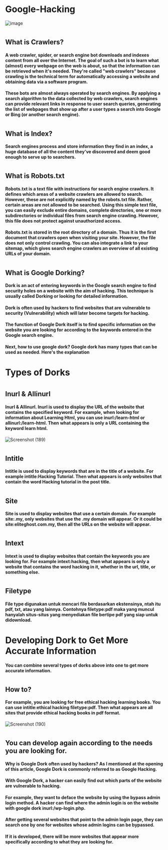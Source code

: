 # Google-Hacking
![image](https://user-images.githubusercontent.com/106005322/197342340-a8d266bc-aa6c-4b2b-bf82-ed8c792b2cae.png)

#
## What is Crawlers?
#### A web crawler, spider, or search engine bot downloads and indexes content from all over the Internet. The goal of such a bot is to learn what (almost) every webpage on the web is about, so that the information can be retrieved when it's needed. They're called "web crawlers" because crawling is the technical term for automatically accessing a website and obtaining data via a software program.
#### These bots are almost always operated by search engines. By applying a search algorithm to the data collected by web crawlers, search engines can provide relevant links in response to user search queries, generating the list of webpages that show up after a user types a search into Google or Bing (or another search engine).

#
## What is Index?
#### Search engines process and store information they find in an index, a huge database of all the content they’ve discovered and deem good enough to serve up to searchers.

#
## What is Robots.txt
#### Robots.txt is a text file with instructions for search engine crawlers. It defines which areas of a website crawlers are allowed to search. However, these are not explicitly named by the robots.txt file. Rather, certain areas are not allowed to be searched. Using this simple text file, you can easily exclude entire domains, complete directories, one or more subdirectories or individual files from search engine crawling. However, this file does not protect against unauthorized access.
#### Robots.txt is stored in the root directory of a domain. Thus it is the first document that crawlers open when visiting your site. However, the file does not only control crawling. You can also integrate a link to your sitemap, which gives search engine crawlers an overview of all existing URLs of your domain.

#
## What is Google Dorking?
#### Dork is an act of entering keywords in the Google search engine to find security holes on a website with the aim of hacking. This technique is usually called Dorking or looking for detailed information.
#### Dork is often used by hackers to find websites that are vulnerable to security (Vulnerability) which will later become targets for hacking.
#### The function of Google Dork itself is to find specific information on the website you are looking for according to the keywords entered in the Google search engine.
#### Next, how to use google dork? Google dork has many types that can be used as needed. Here's the explanation

#
# Types of Dorks

#
## Inurl & Allinurl
#### Inurl & Allinurl. Inurl is used to display the URL of the website that contains the specified keyword. For example, when looking for information about Learning Html, you can use inurl:/learn-html or allinurl:/learn-html. Then what appears is only a URL containing the keyword learn html.
![Screenshot (189)](https://user-images.githubusercontent.com/106005322/197344095-ff63e568-7ea8-4894-8b32-5829f6c661a4.png)

#
## Intitle
#### Intitle is used to display keywords that are in the title of a website. For example intitle:Hacking Tutorial. Then what appears is only websites that contain the word Hacking tutorial in the post title.

#
## Site
#### Site is used to display websites that use a certain domain. For example site:.my, only websites that use the .my domain will appear. Or it could be site:eliteghost.com.my, then all the URLs on the website will appear.

#
## Intext
#### Intext is used to display websites that contain the keywords you are looking for. For example intext:hacking, then what appears is only a website that contains the word hacking in it, whether in the url, title, or something else.

#
## Filetype
#### File type digunakan untuk mencari file berdasarkan ekstensinya, ntah itu pdf, txt, atau yang lainnya. Contohnya filetype:pdf maka yang muncul hanyalah situs-situs yang menyediakan file bertipe pdf yang siap untuk didownload.

#
# Developing Dork to Get More Accurate Information
#### You can combine several types of dorks above into one to get more accurate information.

#
## How to?
#### For example, you are looking for free ethical hacking learning books. You can use intitle:ethical hacking filetype:pdf. Then what appears are all sites that provide ethical hacking books in pdf format.
![Screenshot (190)](https://user-images.githubusercontent.com/106005322/197344954-bdd1f68a-465d-4821-a1e7-057df96bea72.png)

#
## You can develop again according to the needs you are looking for.

#### Why is Google Dork often used by hackers? As I mentioned at the opening of this article, Google Dork is commonly referred to as Google Hacking.

#### With Google Dork, a hacker can easily find out which parts of the website are vulnerable to hacking.

#### For example, they want to deface the website by using the bypass admin login method. A hacker can find where the admin login is on the website with google dork inurl:/wp-login.php.

#### After getting several websites that point to the admin login page, they can search one by one for websites whose admin logins can be bypassed.

#### If it is developed, there will be more websites that appear more specifically according to what they are looking for.






